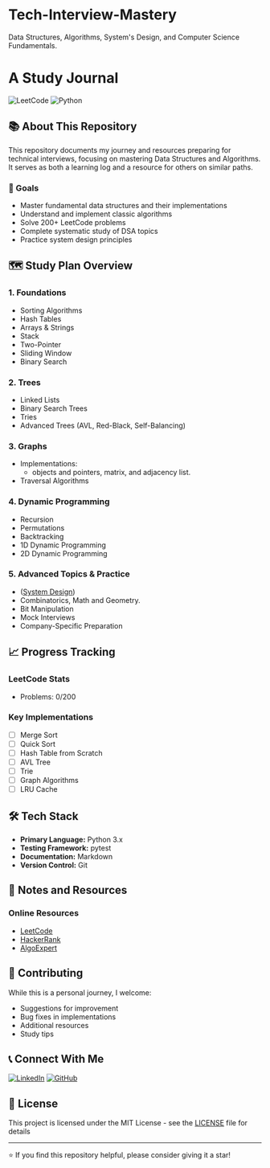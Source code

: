 # Tech-Interview-Mastery
Data Structures, Algorithms, System's Design, and Computer Science Fundamentals. 

# A Study Journal
![LeetCode](https://img.shields.io/badge/LeetCode-000000?style=for-the-badge&logo=LeetCode&logoColor=#d16c06)
![Python](https://img.shields.io/badge/python-3670A0?style=for-the-badge&logo=python&logoColor=ffdd54)

## 📚 About This Repository
This repository documents my journey and resources preparing for technical interviews, focusing on mastering Data Structures and Algorithms. It serves as both a learning log and a resource for others on similar paths.

### 🎯 Goals
- Master fundamental data structures and their implementations
- Understand and implement classic algorithms
- Solve 200+ LeetCode problems
- Complete systematic study of DSA topics
- Practice system design principles

## 🗺️ Study Plan Overview


### 1. Foundations
- Sorting Algorithms
- Hash Tables
- Arrays & Strings
- Stack
- Two-Pointer
- Sliding Window
- Binary Search

### 2. Trees
- Linked Lists
- Binary Search Trees
- Tries
- Advanced Trees (AVL, Red-Black, Self-Balancing)

### 3. Graphs
- Implementations: 
  - objects and pointers, matrix, and adjacency list.
- Traversal Algorithms

### 4. Dynamic Programming
- Recursion
- Permutations
- Backtracking
- 1D Dynamic Programming
- 2D Dynamic Programming

### 5. Advanced Topics & Practice
- ([System Design](https://www.techinterviewhandbook.org/system-design/))
- Combinatorics, Math and Geometry.
- Bit Manipulation
- Mock Interviews
- Company-Specific Preparation

## 📈 Progress Tracking

### LeetCode Stats

- Problems: 0/200

### Key Implementations
- [ ] Merge Sort
- [ ] Quick Sort
- [ ] Hash Table from Scratch
- [ ] AVL Tree
- [ ] Trie
- [ ] Graph Algorithms
- [ ] LRU Cache

## 🛠️ Tech Stack
- **Primary Language:** Python 3.x
- **Testing Framework:** pytest
- **Documentation:** Markdown
- **Version Control:** Git

## 📝 Notes and Resources

### Online Resources
- [LeetCode](https://leetcode.com/)
- [HackerRank](https://www.hackerrank.com/)
- [AlgoExpert](https://www.algoexpert.io/)

## 🤝 Contributing
While this is a personal journey, I welcome:
- Suggestions for improvement
- Bug fixes in implementations
- Additional resources
- Study tips

## 📞 Connect With Me
[![LinkedIn](https://img.shields.io/badge/linkedin-%230077B5.svg?style=for-the-badge&logo=linkedin&logoColor=white)](https://www.linkedin.com/in/santiagoddiaz)
[![GitHub](https://img.shields.io/badge/github-%23121011.svg?style=for-the-badge&logo=github&logoColor=white)](https://www.github.com/sddiaz)

## 📄 License
This project is licensed under the MIT License - see the [LICENSE](LICENSE) file for details

---
⭐️ If you find this repository helpful, please consider giving it a star!
